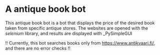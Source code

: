 # A antique book bot
This antique book bot is a bot that displays the price of the desired book taken from specific antique stores. The websites are opened with the _selenium_ library, and results are displayed with _PySimpleGUI 

!! Currently, this bot searches books only from https://www.antikvaari.fi/, and there are no error checks !!

